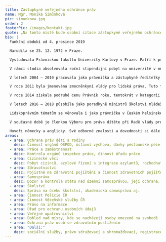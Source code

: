 ```yaml
---
title: Zástupkyně veřejného ochránce práv
name: Mgr. Monika Šimůnková
pic: simunkova.jpg
order: 2
footerPic: /images/kontakt.jpg
quote: „Na tomto místě bude osobní citace zástupkyně veřejného ochránce práv.“
bio: |
  Funkční období od 4. prosince 2019

  Narodila se 25. 12. 1972 v Praze.

  Vystudovala Právnickou fakultu Univerzity Karlovy v Praze. Patří k předním odborníkům na právní ochranu dětí.

  V rámci studia absolvovala roční stipendijní pobyt na univerzitě v německém Pasově. V roce 2002 úspěšně složila advokátní zkoušku a působila v řadě právnických kanceláří.

  V letech 2004 – 2010 pracovala jako právnička a zástupkyně ředitelky Nadace Naše dítě. Věnovala se zde řadě projektů na ochranu dětských práv, byla členkou představenstva mezinárodní organizace v oblasti dětských práv EURONET se sídlem v Bruselu. Je také zakladatelkou Linky právní pomoci Nadace Naše dítě, za níž obdržela společně s nadací v roce 2006 cenu Právník roku v kategorii rodinné právo.

  V roce 2011 byla jmenována zmocněnkyní vlády pro lidská práva. Tuto funkci vykonávala takřka tři roky a věnovala se zejména problematice sociálního vyloučení, ochraně dětí, seniorů, lidí s postižením a národnostním menšinám. Zaměřila se též na oblast školství, zajímala se o vězeňství a práva lidí v zařízeních, v nichž dochází k omezení svobody. Iniciovala českou verzi kampaně Rady Evropy „Jedno z pěti – Stop sexuálnímu zneužívání dětí“ a např. také vznik sekce pro děti na webových stránkách ombudsmana. Vedla několik delegací ČR při obhajobě zpráv o dodržování lidských práv a plnění závazků vyplývajících z mezinárodních úmluv např. před Výborem OSN pro práva dítěte, Radou OSN pro lidská práva, Radou Evropy aj.

  V roce 2014 získala podruhé cenu Právník roku, tentokrát v kategorii občanská a lidská práva.

  V letech 2016 – 2018 působila jako poradkyně ministrů školství mládeže a tělovýchovy pro oblasti společného vzdělávání a souvisejících témat. Cenné zahraniční zkušenosti k tomuto tématu získala na stáži v rámci programu americké vlády International Visitor Leadership Program v oblasti Podpory menšin ve vzdělávání.

  Lidskoprávním tématům se věnovala i jako právnička v Českém helsinském výboru.

  V současné době je členkou Výboru pro práva dítěte při Radě vlády pro lidská práva, pracovní skupiny k porodnictví při Radě vlády pro rovnost žen a mužů a zapojila se do aktivity na podporu přijetí zákona o odškodnění nezákonně sterilizovaných žen. V souvislosti s ochranou práv dětí v soudních řízeních a větší podporou rodiny se podílí na snahách o zlepšení podmínek rodinněprávního a opatrovnického soudnictví, a to i v souvislosti s postavením osob omezených ve svéprávnosti.

  Hovoří německy a anglicky. Své odborné znalosti a dovednosti si dále rozšířila mediačním výcvikem Řešení konfliktu technikou mediace u Asociace mediátorů.
areas:
  - area: Ochrana práv dětí a rodiny
    desc: Činnost orgánů OSPOD, ústavní výchova, dávky pěstounské péče
  - area: Práce a zaměstnanost
    desc: Kontrola orgánů inspekce práce, činnost úřadu práce
  - area: Cizinecké věci
    desc: Pobyt cizinců, azylové řízení a integrace azylantů, rozhodnutí o správním vyhoštění, rozhodnutí o zajištění, konzulární služba aj.
  - area: Zdravotnictví
    desc: Pojistné na zdravotní pojištění a činnost zdravotních pojišťoven, péče o zdraví
  - area: Samospráva
    desc: Dozor a kontrola státu nad územní samosprávou, její ochrana, územní členění
  - area: Školství
    desc: Správa na úseku školství, akademická samospráva aj.
  - area: Činnost Policie ČR
  - area: Činnost Vězeňské služby ČR
  - area: Právo na informace
  - area: Úřad pro ochranu osobních údajů
  - area: Veřejné opatrovnictví
  - area: Dohled nad místy, kde se nacházejí osoby omezené na svobodě
  - area: Ochrana práv osob se zdravotním postižením
  - area: "Další:"
    desc: sociální služby, právo sdružovací a shromažďovací, registrace církví, práva menšin, Národní bezpečnostní úřad, svoboda projevu, správa na úseku tisku, činnost RRTV, konzulární služba aj.
---
```

